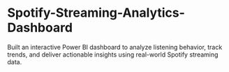 # Spotify-Streaming-Analytics-Dashboard
Built an interactive Power BI dashboard to analyze listening behavior, track trends, and deliver actionable insights using real-world Spotify streaming data.
